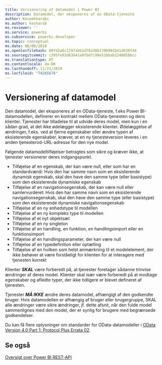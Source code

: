 ```yaml
---
title: Versionering af datamodel i Power BI
description: Datamodel, der eksponeres af en OData-tjeneste
author: KesemSharabi
ms.author: kesharab
ms.reviewer: ''
ms.service: powerbi
ms.subservice: powerbi-developer
ms.topic: conceptual
ms.date: 06/08/2018
ms.openlocfilehash: 89fd2a6c1297abb1d76a30b170b901b41d630f44
ms.sourcegitcommit: c395fe83d63641e0fbd7c98e51bbab224805bbcc
ms.translationtype: HT
ms.contentlocale: da-DK
ms.lasthandoff: 11/21/2019
ms.locfileid: "74265676"
---
```

# <a name="data-model-versioning"></a>Versionering af datamodel

Den datamodel, der eksponeres af en OData-tjeneste, f.eks Power BI-datamodellen, definerer en kontrakt mellem OData-tjenesten og dens klienter. Tjenester har tilladelse til at udvide deres model, men kun i en sådan grad, at det ikke ødelægger eksisterende klienter. Ødelæggelse af ændringer, f.eks. ved at fjerne egenskaber eller ændre typen af eksisterende egenskaber, kræver, at en ny tjenesteversion leveres i en anden tjenesterod-URL-adresse for den nye model.  
  
Følgende datamodeltilføjelser betragtes som sikre og kræver ikke, at tjenester versionerer deres indgangspunkt.  
  
* Tilføjelse af en egenskab, der kan være null, eller som har en standardværdi: Hvis den har samme navn som en eksisterende dynamisk egenskab, skal den have den samme type (eller basistype) som den eksisterende dynamiske egenskab  
* Tilføjelse af en navigationsegenskab, der kan være null eller samlervurderet: Hvis den har samme navn som en eksisterende navigationsegenskab, skal den have den samme type (eller basistype) som den eksisterende dynamiske navigationsegenskab  
* Tilføjelse af en ny enhedstype til modellen  
* Tilføjelse af en ny kompleks type til modellen  
* Tilføjelse af et nyt objektsæt  
* Tilføjelse af en ny singleton  
* Tilføjelse af en handling, en funktion, en handlingsimport eller en funktionsimport
* Tilføjelse af en handlingsparameter, der kan være null  
* Tilføjelse af en typedefinition eller optælling  
* Tilføjelse af en hvilken som helst anmærkning til et modelelement, der ikke behøver at være forståeligt for klienten for at interagere med tjenesten korrekt  
  
Klienter ***SKAL*** være forberedt på, at tjenester foretager sådanne trinvise ændringer af deres model. Klienter skal især være forberedt på at modtage egenskaber og afledte typer, der ikke tidligere er blevet defineret af tjenesten.  
  
Tjenester ***MÅ IKKE*** ændre deres datamodel, afhængigt af den godkendte bruger. Hvis datamodellen er afhængig af bruger eller brugergruppe, SKAL alle ændringer være sikre ændringer, jf. dette afsnit, når den fulde model sammenlignes med den model, der er synlig for brugere med begrænsede godkendelser.  
  
Du kan få flere oplysninger om standarder for OData-datamodeller i [OData Version 4.0 Part 1: Protocol Plus Errata 02](https://docs.oasis-open.org/odata/odata/v4.0/odata-v4.0-part1-protocol.html).  
  
## <a name="see-also"></a>Se også
[Oversigt over Power BI REST-API](https://docs.microsoft.com/rest/api/power-bi/)  